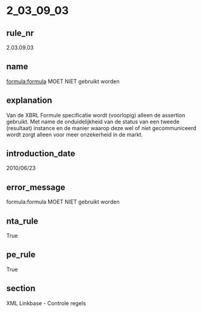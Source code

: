 # 2_03_09_03

## rule_nr
2.03.09.03

## name
<formula:formula> MOET NIET gebruikt worden

## explanation
Van de XBRL Formule specificatie wordt (voorlopig) alleen de assertion gebruikt. Met name de onduidelijkheid van de status van een tweede (resultaat) instance en de manier waarop deze wel of niet gecommuniceerd wordt zorgt alleen voor meer onzekerheid in de markt.

## introduction_date
2010/06/23

## error_message
formula:formula MOET NIET gebruikt worden

## nta_rule
True

## pe_rule
True

## section
XML Linkbase - Controle regels


